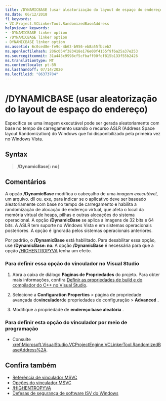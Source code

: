 ```yaml
---
title: /DYNAMICBASE (usar aleatorização do layout de espaço do endereço)
ms.date: 06/12/2018
f1_keywords:
- VC.Project.VCLinkerTool.RandomizedBaseAddress
helpviewer_keywords:
- -DYNAMICBASE linker option
- /DYNAMICBASE linker option
- DYNAMICBASE linker option
ms.assetid: 6c0ced8e-fe9c-4b63-b956-eb8a55fbceb2
ms.openlocfilehash: 206c054f383418e176e00f4155f9f6a25a37e253
ms.sourcegitcommit: 31a443c9998cf5cfbaff00fcf815b133f55b2426
ms.translationtype: MT
ms.contentlocale: pt-BR
ms.lasthandoff: 07/14/2020
ms.locfileid: "86373704"
---
```

# <a name="dynamicbase-use-address-space-layout-randomization"></a>/DYNAMICBASE (usar aleatorização do layout de espaço do endereço)

Especifica se uma imagem executável pode ser gerada aleatoriamente com base no tempo de carregamento usando o recurso ASLR (Address Space layout Randomization) do Windows que foi disponibilizado pela primeira vez no Windows Vista.

## <a name="syntax"></a>Syntax

> **/DynamicBase**[**: no**]

## <a name="remarks"></a>Comentários

A opção **/DynamicBase** modifica o cabeçalho de uma *imagem executável*, um arquivo. dll ou. exe, para indicar se o aplicativo deve ser baseado aleatoriamente com base no tempo de carregamento e habilita a randomização de alocação de endereço virtual, que afeta o local da memória virtual de heaps, pilhas e outras alocações do sistema operacional. A opção **/DynamicBase** se aplica a imagens de 32 bits e 64 bits. A ASLR tem suporte no Windows Vista e em sistemas operacionais posteriores. A opção é ignorada pelos sistemas operacionais anteriores.

Por padrão, o **/DynamicBase** está habilitado. Para desabilitar essa opção, use **/DynamicBase: no**. A opção **/DynamicBase** é necessária para que a opção [/HIGHENTROPYVA](highentropyva-support-64-bit-aslr.md) tenha um efeito.

### <a name="to-set-this-linker-option-in-visual-studio"></a>Para definir essa opção do vinculador no Visual Studio

1. Abra a caixa de diálogo **Páginas de Propriedades** do projeto. Para obter mais informações, confira [Definir as propriedades de build e do compilador do C++ no Visual Studio](../working-with-project-properties.md).

1. Selecione a **Configuration Properties**  >  página de propriedade avançada do**vinculador**de propriedades de configuração  >  **Advanced** .

1. Modifique a propriedade de **endereço base aleatória** .

### <a name="to-set-this-linker-option-programmatically"></a>Para definir esta opção do vinculador por meio de programação

- Consulte <xref:Microsoft.VisualStudio.VCProjectEngine.VCLinkerTool.RandomizedBaseAddress%2A>.

## <a name="see-also"></a>Confira também

- [Referência de vinculador MSVC](linking.md)
- [Opções do vinculador MSVC](linker-options.md)
- [/HIGHENTROPYVA](highentropyva-support-64-bit-aslr.md)
- [Defesas de segurança de software ISV do Windows](https://docs.microsoft.com/previous-versions/bb430720(v=msdn.10))
